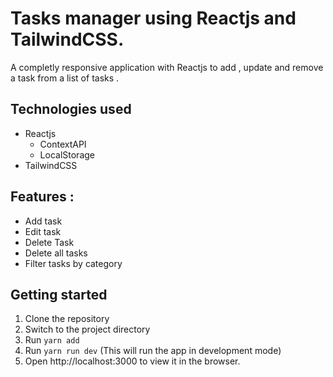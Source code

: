 # Tasks manager using Reactjs and TailwindCSS.
A completly responsive application with Reactjs to add , update and remove a task from a list of tasks .

## Technologies used
- Reactjs
    - ContextAPI
    - LocalStorage
- TailwindCSS

## Features :
- Add task 
- Edit task 
- Delete Task 
- Delete all tasks
- Filter tasks by category 

## Getting started

1. Clone the repository
2. Switch to the project directory
3. Run `yarn add`
4. Run `yarn run dev` (This will run the app in development mode)
5. Open http://localhost:3000 to view it in the browser.
